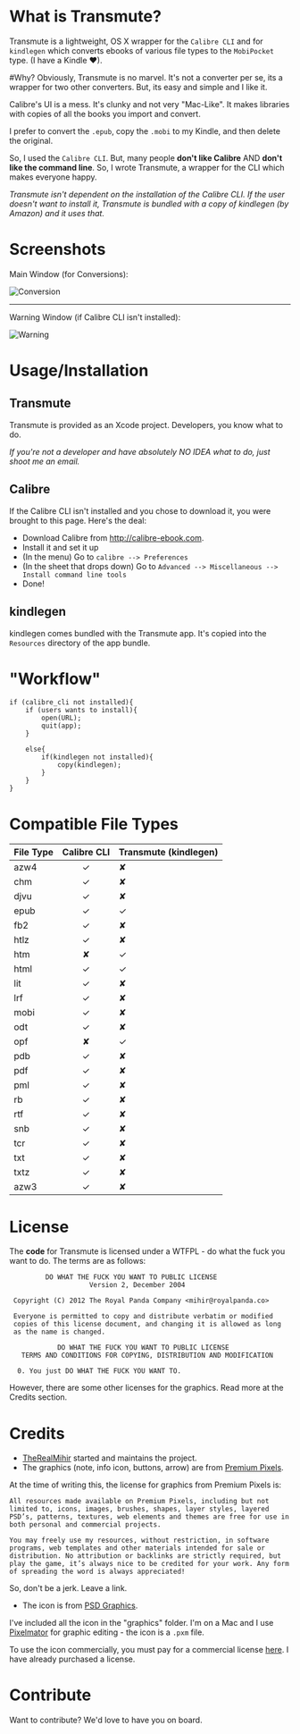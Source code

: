 # What is Transmute?
Transmute is a lightweight, OS X wrapper for the `Calibre CLI` and for `kindlegen` which converts ebooks of various file types to the `MobiPocket` type. (I have a Kindle ♥).

#Why?
Obviously, Transmute is no marvel. It's not a converter per se, its a wrapper for two other converters. But, its easy and simple and I like it. 

Calibre's UI is a mess. It's clunky and not very "Mac-Like". It makes libraries with copies of all the books you import and convert.

I prefer to convert the `.epub`, copy the `.mobi` to my Kindle, and then delete the original. 

So, I used the `Calibre CLI`. But, many people __don't like Calibre__ AND __don't like the command line__. So, I wrote Transmute, a wrapper for the CLI which makes everyone happy. 

_Transmute isn't dependent on the installation of the Calibre CLI. If the user doesn't want to install it, Transmute is bundled with a copy of kindlegen (by Amazon) and it uses that._

# Screenshots

Main Window (for Conversions):

![Conversion](http://i.imgur.com/YzKJO.png)

***

Warning Window (if Calibre CLI isn't installed):

![Warning](http://i.imgur.com/IaL2X.png)

# Usage/Installation

## Transmute

Transmute is provided as an Xcode project. Developers, you know what to do. 

_If you're not a developer and have absolutely NO IDEA what to do, just shoot me an email._

## Calibre

If the Calibre CLI isn't installed and you chose to download it, you were brought to this page. Here's the deal:

* Download Calibre from <http://calibre-ebook.com>.
* Install it and set it up
* (In the menu) Go to `calibre --> Preferences`
* (In the sheet that drops down) Go to `Advanced --> Miscellaneous --> Install command line tools`
* Done!

## kindlegen

kindlegen comes bundled with the Transmute app. It's copied into the `Resources` directory of the app bundle.

# "Workflow"

```
if (calibre_cli not installed){
    if (users wants to install){
        open(URL);
        quit(app);
    }

    else{
        if(kindlegen not installed){
            copy(kindlegen);
        }
    }                 
}
```

# Compatible File Types

|File Type|Calibre CLI|Transmute (kindlegen)|
|:--------|:---------:|:--------------------|
|azw4|✓|✘|
|chm|✓|✘|
|djvu|✓|✘|
|epub|✓|✓|
|fb2|✓|✘|
|htlz|✓|✘|
|htm|✘|✓|
|html|✓|✓|
|lit|✓|✘|
|lrf|✓|✘|
|mobi|✓|✘|
|odt|✓|✘|
|opf|✘|✓|
|pdb|✓|✘|
|pdf|✓|✘|
|pml|✓|✘|
|rb|✓|✘|
|rtf|✓|✘|
|snb|✓|✘|
|tcr|✓|✘|
|txt|✓|✘|
|txtz|✓|✘|
|azw3|✓|✘|

# License

The __code__ for Transmute is licensed under a WTFPL - do what the fuck you want to do. The terms are as follows:

```
         DO WHAT THE FUCK YOU WANT TO PUBLIC LICENSE
                    Version 2, December 2004

 Copyright (C) 2012 The Royal Panda Company <mihir@royalpanda.co>

 Everyone is permitted to copy and distribute verbatim or modified
 copies of this license document, and changing it is allowed as long
 as the name is changed.

            DO WHAT THE FUCK YOU WANT TO PUBLIC LICENSE
   TERMS AND CONDITIONS FOR COPYING, DISTRIBUTION AND MODIFICATION

  0. You just DO WHAT THE FUCK YOU WANT TO.
```

However, there are some other licenses for the graphics. Read more at the Credits section.

# Credits

* [TheRealMihir](https://github.com/TheRealMihir) started and maintains the project.
* The graphics (note, info icon, buttons, arrow) are from [Premium Pixels](http://premiumpixels.com).

At the time of writing this, the license for graphics from Premium Pixels is:

```
All resources made available on Premium Pixels, including but not limited to, icons, images, brushes, shapes, layer styles, layered PSD’s, patterns, textures, web elements and themes are free for use in both personal and commercial projects.

You may freely use my resources, without restriction, in software programs, web templates and other materials intended for sale or distribution. No attribution or backlinks are strictly required, but play the game, it’s always nice to be credited for your work. Any form of spreading the word is always appreciated!
```

So, don't be a jerk. Leave a link.

* The icon is from [PSD Graphics](http://www.psdgraphics.com/). 

I've included all the icon in the "graphics" folder. I'm on a Mac and I use [Pixelmator](http://pixelmator.com) for graphic editing - the icon is a `.pxm` file.

To use the icon commercially, you must pay for a commercial license [here](http://www.psdgraphics.com/commercial-use/). I have already purchased a license.

# Contribute

Want to contribute? We'd love to have you on board.